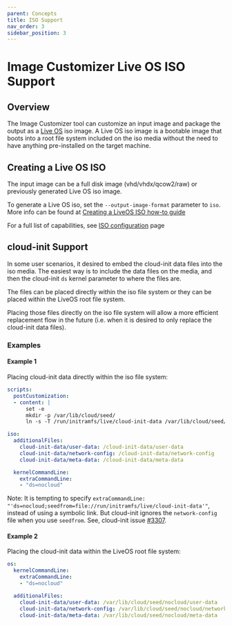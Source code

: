 ```yaml
---
parent: Concepts
title: ISO Support
nav_order: 3
sidebar_position: 3
---
```


# Image Customizer Live OS ISO Support

## Overview

The Image Customizer tool can customize an input image and package the output
as a [Live OS](./liveos.md) iso image. A Live OS iso image is a bootable image
that boots into a root file system included on the iso media without the need
to have anything pre-installed on the target machine.

## Creating a Live OS ISO

The input image can be a full disk image (vhd/vhdx/qcow2/raw) or previously
generated Live OS iso image.

To generate a Live OS iso, set the `--output-image-format` parameter to `iso`.
More info can be found at
[Creating a LiveOS ISO how-to guide](../how-to/live-iso.md)

For a full list of capabilities, see [ISO configuration](../api/configuration/iso.md)
page

## cloud-init Support

In some user scenarios, it desired to embed the cloud-init data files into the
iso media. The easiest way is to include the data files on the media, and then
the cloud-init `ds` kernel parameter to where the files are.

The files can be placed directly within the iso file system or they can be
placed within the LiveOS root file system.

Placing those files directly on the iso file system will allow a more efficient
replacement flow in the future (i.e. when it is desired to only replace the
cloud-init data files).

### Examples

#### Example 1

Placing cloud-init data directly within the iso file system:

```yaml
scripts:
  postCustomization:
  - content: |
      set -e
      mkdir -p /var/lib/cloud/seed/
      ln -s -T /run/initramfs/live/cloud-init-data /var/lib/cloud/seed/nocloud

iso:
  additionalFiles:
    cloud-init-data/user-data: /cloud-init-data/user-data
    cloud-init-data/network-config: /cloud-init-data/network-config
    cloud-init-data/meta-data: /cloud-init-data/meta-data

  kernelCommandLine:
    extraCommandLine:
    - "ds=nocloud"
```

Note: It is tempting to specify
`extraCommandLine: "'ds=nocloud;seedfrom=file://run/initramfs/live/cloud-init-data'"`,
instead of using a symbolic link.
But cloud-init ignores the `network-config` file when you use `seedfrom`.
See, cloud-init issue [#3307](https://github.com/canonical/cloud-init/issues/3307).

#### Example 2

Placing the cloud-init data within the LiveOS root file system:

```yaml
os:
  kernelCommandLine:
    extraCommandLine:
    - "ds=nocloud"

  additionalFiles:
    cloud-init-data/user-data: /var/lib/cloud/seed/nocloud/user-data
    cloud-init-data/network-config: /var/lib/cloud/seed/nocloud/network-config
    cloud-init-data/meta-data: /var/lib/cloud/seed/nocloud/meta-data
```
